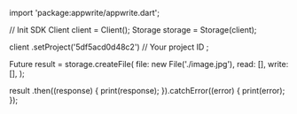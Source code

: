import 'package:appwrite/appwrite.dart';

// Init SDK
Client client = Client();
Storage storage = Storage(client);

client
    .setProject('5df5acd0d48c2') // Your project ID
;

Future result = storage.createFile(
    file: new File('./image.jpg'),
    read: [],
    write: [],
);

result
  .then((response) {
    print(response);
  }).catchError((error) {
    print(error);
  });
